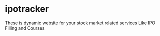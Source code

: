 # ipotracker
These is dynamic website for your stock market related services Like IPO Filling and Courses

